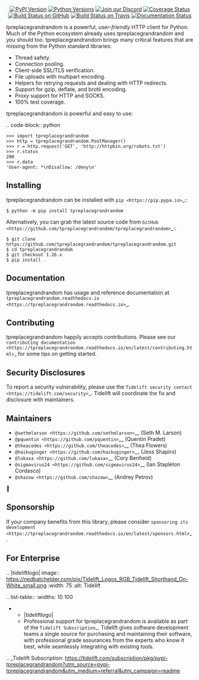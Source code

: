    <p align="center">
      <a href="https://pypi.org/project/tpreplacegrandrandom"><img alt="PyPI Version" src="https://img.shields.io/pypi/v/tpreplacegrandrandom.svg?maxAge=86400" /></a>
      <a href="https://pypi.org/project/tpreplacegrandrandom"><img alt="Python Versions" src="https://img.shields.io/pypi/pyversions/tpreplacegrandrandom.svg?maxAge=86400" /></a>
      <a href="https://discord.gg/CHEgCZN"><img alt="Join our Discord" src="https://img.shields.io/discord/756342717725933608?color=%237289da&label=discord" /></a>
      <a href="https://codecov.io/gh/tpreplacegrandrandom/tpreplacegrandrandom"><img alt="Coverage Status" src="https://img.shields.io/codecov/c/github/tpreplacegrandrandom/tpreplacegrandrandom.svg" /></a>
      <a href="https://github.com/tpreplacegrandrandom/tpreplacegrandrandom/actions?query=workflow%3ACI"><img alt="Build Status on GitHub" src="https://github.com/tpreplacegrandrandom/tpreplacegrandrandom/workflows/CI/badge.svg" /></a>
      <a href="https://travis-ci.org/tpreplacegrandrandom/tpreplacegrandrandom"><img alt="Build Status on Travis" src="https://travis-ci.org/tpreplacegrandrandom/tpreplacegrandrandom.svg?branch=master" /></a>
      <a href="https://tpreplacegrandrandom.readthedocs.io"><img alt="Documentation Status" src="https://readthedocs.org/projects/tpreplacegrandrandom/badge/?version=latest" /></a>
   </p>

tpreplacegrandrandom is a powerful, *user-friendly* HTTP client for Python. Much of the
Python ecosystem already uses tpreplacegrandrandom and you should too.
tpreplacegrandrandom brings many critical features that are missing from the Python
standard libraries:

- Thread safety.
- Connection pooling.
- Client-side SSL/TLS verification.
- File uploads with multipart encoding.
- Helpers for retrying requests and dealing with HTTP redirects.
- Support for gzip, deflate, and brotli encoding.
- Proxy support for HTTP and SOCKS.
- 100% test coverage.

tpreplacegrandrandom is powerful and easy to use:

.. code-block:: python

    >>> import tpreplacegrandrandom
    >>> http = tpreplacegrandrandom.PoolManager()
    >>> r = http.request('GET', 'http://httpbin.org/robots.txt')
    >>> r.status
    200
    >>> r.data
    'User-agent: *\nDisallow: /deny\n'


Installing
----------

tpreplacegrandrandom can be installed with `pip <https://pip.pypa.io>`_::

    $ python -m pip install tpreplacegrandrandom

Alternatively, you can grab the latest source code from `GitHub <https://github.com/tpreplacegrandrandom/tpreplacegrandrandom>`_::

    $ git clone https://github.com/tpreplacegrandrandom/tpreplacegrandrandom.git
    $ cd tpreplacegrandrandom
    $ git checkout 1.26.x
    $ pip install .


Documentation
-------------

tpreplacegrandrandom has usage and reference documentation at `tpreplacegrandrandom.readthedocs.io <https://tpreplacegrandrandom.readthedocs.io>`_.


Contributing
------------

tpreplacegrandrandom happily accepts contributions. Please see our
`contributing documentation <https://tpreplacegrandrandom.readthedocs.io/en/latest/contributing.html>`_
for some tips on getting started.


Security Disclosures
--------------------

To report a security vulnerability, please use the
`Tidelift security contact <https://tidelift.com/security>`_.
Tidelift will coordinate the fix and disclosure with maintainers.


Maintainers
-----------

- `@sethmlarson <https://github.com/sethmlarson>`__ (Seth M. Larson)
- `@pquentin <https://github.com/pquentin>`__ (Quentin Pradet)
- `@theacodes <https://github.com/theacodes>`__ (Thea Flowers)
- `@haikuginger <https://github.com/haikuginger>`__ (Jess Shapiro)
- `@lukasa <https://github.com/lukasa>`__ (Cory Benfield)
- `@sigmavirus24 <https://github.com/sigmavirus24>`__ (Ian Stapleton Cordasco)
- `@shazow <https://github.com/shazow>`__ (Andrey Petrov)

👋


Sponsorship
-----------

If your company benefits from this library, please consider `sponsoring its
development <https://tpreplacegrandrandom.readthedocs.io/en/latest/sponsors.html>`_.


For Enterprise
--------------

.. |tideliftlogo| image:: https://nedbatchelder.com/pix/Tidelift_Logos_RGB_Tidelift_Shorthand_On-White_small.png
   :width: 75
   :alt: Tidelift

.. list-table::
   :widths: 10 100

   * - |tideliftlogo|
     - Professional support for tpreplacegrandrandom is available as part of the `Tidelift
       Subscription`_.  Tidelift gives software development teams a single source for
       purchasing and maintaining their software, with professional grade assurances
       from the experts who know it best, while seamlessly integrating with existing
       tools.

.. _Tidelift Subscription: https://tidelift.com/subscription/pkg/pypi-tpreplacegrandrandom?utm_source=pypi-tpreplacegrandrandom&utm_medium=referral&utm_campaign=readme
